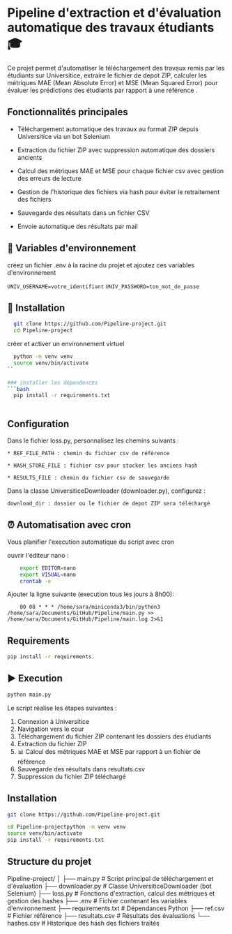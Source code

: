 
# Pipeline d'extraction et d'évaluation automatique des travaux étudiants :mortar_board:


Ce projet permet d'automatiser le téléchargement des travaux remis par les étudiants sur Universitice, extraire le fichier de depot ZIP, calculer les métriques MAE (Mean Absolute Error) et MSE (Mean Squared Error) pour évaluer les prédictions des étudiants par rapport à une référence .

## Fonctionnalités principales

* Téléchargement automatique des travaux au format ZIP depuis Universitice via un bot Selenium

* Extraction du fichier ZIP avec suppression automatique des dossiers ancients

* Calcul des métriques MAE et MSE pour chaque fichier csv avec gestion des erreurs de lecture

* Gestion de l'historique des fichiers via hash pour éviter le retraitement des fichiers

* Sauvegarde des résultats dans un fichier CSV
  
* Envoie automatique des résultats par mail
## :closed_lock_with_key: Variables d'environnement


créez un fichier .env à la racine du projet et ajoutez ces variables d'environnement


`UNIV_USERNAME=votre_identifiant`
`UNIV_PASSWORD=ton_mot_de_passe`


## :wrench: Installation

```bash
  git clone https://github.com/Pipeline-project.git
  cd Pipeline-project
```

 créer et activer un environnement virtuel
```bash
  python -m venv venv
  source venv/bin/activate
``
  
### installer les dépendences
```bash
  pip install -r requirements.txt
  
```
    

## Configuration


Dans le fichier loss.py, personnalisez les chemins suivants :

    * REF_FILE_PATH : chemin du fichier csv de référence

    * HASH_STORE_FILE : fichier csv pour stocker les anciens hash

    * RESULTS_FILE : chemin du fichier csv de sauvegarde

Dans la classe UniversiticeDownloader (downloader.py), configurez :

    download_dir : dossier ou le fichier de depot ZIP sera téléchargé
    
## :alarm_clock: Automatisation avec cron

Vous planifier l'execution automatique du script avec cron 

ouvrir l'éditeur nano : 
```bash
    export EDITOR=nano
    export VISUAL=nano
    crontab -e
```
Ajouter la ligne suivante (execution tous les jours à 8h00):

```cron
    00 08 * * * /home/sara/miniconda3/bin/python3 /home/sara/Documents/GitHub/Pipeline/main.py >> /home/sara/Documents/GitHub/Pipeline/main.log 2>&1
```
## Requirements

```bash
pip install -r requirements.
```
## :arrow_forward: Execution

```bash
python main.py
```
Le script réalise les étapes suivantes : 

1. Connexion à Universitice 
2. Navigation vers le cour 
3. Téléchargement du fichier ZIP contenant les dossiers des étudiants
4. Extraction du fichier ZIP
5. :bar_chart: Calcul des métriques MAE et MSE par rapport à un fichier de référence 
6. Sauvegarde des résultats dans resultats.csv
7. Suppression du fichier ZIP téléchargé 

## Installation

```bash
git clone https://github.com/Pipeline-project.git

cd Pipeline-projectpython -m venv venv
source venv/bin/activate
pip install -r requirements.txt

```

## Structure du projet
Pipeline-project/
│
├── main.py                 # Script principal de téléchargement et d'évaluation
├── downloader.py           # Classe UniversiticeDownloader (bot Selenium)
├── loss.py                 # Fonctions d'extraction, calcul des métriques et gestion des hashes
├── .env                    # Fichier contenant les variables d'environnement
├── requirements.txt        # Dépendances Python
├── ref.csv                 # Fichier référence
├── resultats.csv           # Résultats des évaluations
└── hashes.csv              # Historique des hash des fichiers traités              


